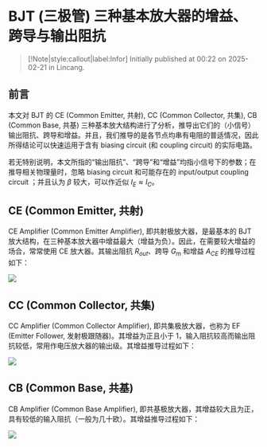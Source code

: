 # BJT (三极管) 三种基本放大器的增益、跨导与输出阻抗

> [!Note|style:callout|label:Infor]
Initially published at 00:22 on 2025-02-21 in Lincang.

## 前言

本文对 BJT 的 CE (Common Emitter, 共射), CC (Common Collector, 共集), CB (Common Base, 共基) 三种基本放大结构进行了分析，推导出它们的（小信号）输出阻抗、跨导和增益。并且，我们推导的是各节点均串有电阻的普适情况，因此所得结论可以快速运用于含有 biasing circuit (和 coupling circuit) 的实际电路。

若无特别说明，本文所指的“输出阻抗”、“跨导”和“增益”均指小信号下的参数；在推导相关物理量时，忽略 biasing circuit 和可能存在的 input/output coupling circuit ；并且认为 $\beta$ 较大，可以作近似 $I_E \approx I_C$。


## CE (Common Emitter, 共射)

CE Amplifier (Common Emitter Amplifier), 即共射极放大器，是最基本的 BJT 放大结构，在三种基本放大器中增益最大（增益为负）。因此，在需要较大增益的场合，常常使用 CE 放大器。其输出阻抗 $R_{out}$、跨导 $G_m$ 和增益 $A_{CE}$ 的推导过程如下：

<div class="center"><img src="https://imagebank-0.oss-cn-beijing.aliyuncs.com/VS-PicGo/2025-03-11-00-09-41_BJT (三极管) 三种基本放大器的增益、跨导与输出阻抗.png"/></div>

## CC (Common Collector, 共集)

CC Amplifier (Common Collector Amplifier), 即共集极放大器，也称为 EF (Emitter Follower, 发射极跟随器)。其增益为正且小于 1，输入阻抗较高而输出阻抗较低，常用作电压放大器的输出级。其增益推导过程如下：

<div class="center"><img src="https://imagebank-0.oss-cn-beijing.aliyuncs.com/VS-PicGo/2025-03-11-00-09-52_BJT (三极管) 三种基本放大器的增益、跨导与输出阻抗.png"/></div>

## CB (Common Base, 共基)

CB Amplifier (Common Base Amplifier), 即共基极放大器，其增益较大且为正，具有较低的输入阻抗（一般为几十欧）。其增益推导过程如下：

<!-- <div class="center"><img src="https://imagebank-0.oss-cn-beijing.aliyuncs.com/VS-PicGo/2025-03-11-00-09-58_BJT (三极管) 三种基本放大器的增益、跨导与输出阻抗.png"/></div>
 -->
<div class="center"><img src="https://imagebank-0.oss-cn-beijing.aliyuncs.com/VS-PicGo/2025-03-12-14-08-08_BJT (三极管) 三种基本放大器的增益、跨导与输出阻抗.png"/></div>